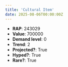```yaml
---
title: 'Cultural Item'
date: 2025-08-06T00:00:00Z
---
```

- **RAP**: 243029
- **Value**: 700000
- **Demand level**: 0
- **Trend**: 2
- **Projected?**: True
- **Hyped?**: True
- **Rare?**: True

